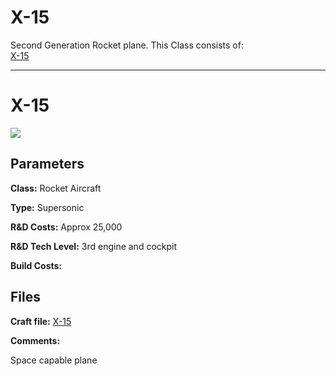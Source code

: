 # X-15

Second Generation Rocket plane.
This Class consists of:\
[X-15](#X-15)
***

# X-15
![](https://i.imgur.com/nCCLuY2.png)

## Parameters
**Class:** Rocket Aircraft

**Type:** Supersonic

**R&D Costs:** Approx 25,000

**R&D Tech Level:**  3rd engine and cockpit

**Build Costs:** 
## Files
**Craft file:** [X-15](https://github.com/pike82/KSP-V1.12.3-RP-1/blob/master/Craft/X-15.craft)

**Comments:** 

Space capable plane 

